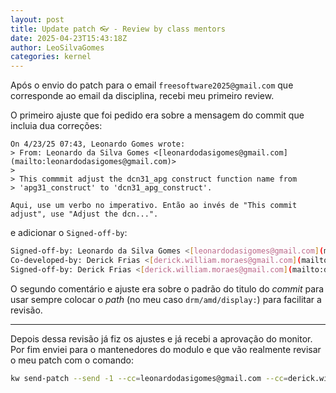 ```yaml
---
layout: post
title: Update patch 👓 - Review by class mentors
date: 2025-04-23T15:43:18Z
author: LeoSilvaGomes
categories: kernel
---
```


Após o envio do patch para o email `freesoftware2025@gmail.com` que corresponde ao email da disciplina, recebi meu primeiro review.

O primeiro ajuste que foi pedido era sobre a mensagem do commit que incluia dua correções:

```
On 4/23/25 07:43, Leonardo Gomes wrote:
> From: Leonardo da Silva Gomes <[leonardodasigomes@gmail.com](mailto:leonardodasigomes@gmail.com)>
>
> This commmit adjust the dcn31_apg construct function name from
> 'apg31_construct' to 'dcn31_apg_construct'.

Aqui, use um verbo no imperativo. Então ao invés de "This commit
adjust", use "Adjust the dcn...".
```

e adicionar o `Signed-off-by`: 

``` bash
Signed-off-by: Leonardo da Silva Gomes <[leonardodasigomes@gmail.com](mailto:leonardodasigomes@gmail.com)>
Co-developed-by: Derick Frias <[derick.william.moraes@gmail.com](mailto:derick.william.moraes@gmail.com)>
Signed-off-by: Derick Frias <[derick.william.moraes@gmail.com](mailto:derick.william.moraes@gmail.com)>
```

O segundo comentário e ajuste era sobre o padrão do titulo do _commit_ para usar sempre colocar o _path_ (no meu caso `drm/amd/display:`) para facilitar a revisão.

----

Depois dessa revisão já fiz os ajustes e já recebi a aprovação do monitor. Por fim enviei para o mantenedores do modulo e que vão realmente revisar o meu patch com o comando: 

``` bash
kw send-patch --send -1 --cc=leonardodasigomes@gmail.com --cc=derick.william.moraes@gmail.com
```
